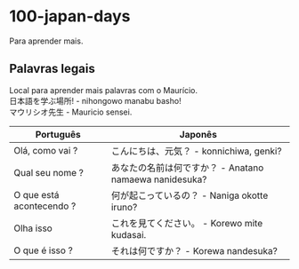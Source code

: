 # 100-japan-days
Para aprender mais.


## Palavras legais

Local para aprender mais palavras com o Maurício.  
日本語を学ぶ場所! - nihongowo manabu basho!  
マウリシオ先生 - Mauricio sensei.

| Português | Japonês |
|-----------|---------|
|  Olá, como vai ?       | こんにちは、元気？ - konnichiwa, genki? |
| Qual seu nome ?          | あなたの名前は何ですか？ - Anatano namaewa nanidesuka? |
| O que está acontecendo ?          | 何が起こっているの？ - Naniga okotte iruno? |
| Olha isso          | これを見てください。 - Korewo mite kudasai. |
| O que é isso ?          | それは何ですか？ - Korewa nandesuka? |
